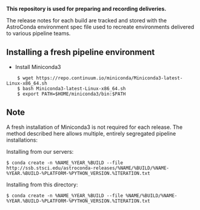 **This repository is used for preparing and recording deliveries.**

The release notes for each build are tracked and stored with the AstroConda environment spec file used to recreate environments delivered to various pipeline teams.


## Installing a fresh pipeline environment

- Install Miniconda3
```
    $ wget https://repo.continuum.io/miniconda/Miniconda3-latest-Linux-x86_64.sh
    $ bash Miniconda3-latest-Linux-x86_64.sh
    $ export PATH=$HOME/miniconda3/bin:$PATH
```

## Note

A fresh installation of Miniconda3 is not required for each release. The method described here allows multiple, entirely segregated pipeline installations:

Installing from our servers:
```
$ conda create -n %NAME_%YEAR_%BUILD --file http://ssb.stsci.edu/astroconda-releases/%NAME/%BUILD/%NAME-%YEAR.%BUILD-%PLATFORM-%PYTHON_VERSION.%ITERATION.txt
```

Installing from this directory:
```
$ conda create -n %NAME_%YEAR_%BUILD --file %NAME/%BUILD/%NAME-%YEAR.%BUILD-%PLATFORM-%PYTHON_VERSION.%ITERATION.txt
```

